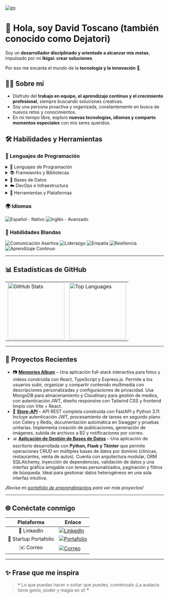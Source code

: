 [![en](https://img.shields.io/badge/lang-en-red.svg)](https://github.com/Dejatori/Dejatori/blob/main/README.md)

# 👋 Hola, soy David Toscano (también conocido como Dejatori)

Soy un **desarrollador disciplinado y orientado a alcanzar mis metas**, impulsado por mi **Ikigai: crear soluciones**.

Por eso me encanta el mundo de la **tecnología y la innovación** 🚀.

## 👨‍💻 Sobre mí

- Disfruto del **trabajo en equipo, el aprendizaje continuo y el crecimiento profesional**, siempre buscando soluciones
  creativas.
- Soy una persona proactiva y organizada, constantemente en busca de nuevos retos y conocimientos.
- En mi tiempo libre, exploro **nuevas tecnologías, idiomas y comparto momentos especiales** con mis seres queridos.

## 🛠️ Habilidades y Herramientas

### 🚀 Lenguajes de Programación

<details>
<summary>🚀 Lenguajes de Programación</summary>
<br>

![Python](https://img.shields.io/badge/python-3670A0?style=for-the-badge&logo=python&logoColor=ffdd54)
![TypeScript](https://img.shields.io/badge/typescript-%23007ACC.svg?style=for-the-badge&logo=typescript&logoColor=white)
![Java](https://img.shields.io/badge/java-%23ED8B00.svg?style=for-the-badge&logo=openjdk&logoColor=white)
![JavaScript](https://img.shields.io/badge/javascript-%23323330.svg?style=for-the-badge&logo=javascript&logoColor=%23F7DF1E)
![C#](https://img.shields.io/badge/c%23-%23239120.svg?style=for-the-badge&logo=csharp&logoColor=white)
![PHP](https://img.shields.io/badge/php-%23777BB4.svg?style=for-the-badge&logo=php&logoColor=white)
![Ruby](https://img.shields.io/badge/ruby-%23CC342D.svg?style=for-the-badge&logo=ruby&logoColor=white)
![Rust](https://img.shields.io/badge/rust-%23000000.svg?style=for-the-badge&logo=rust&logoColor=white)
![Dart](https://img.shields.io/badge/dart-%230175C2.svg?style=for-the-badge&logo=dart&logoColor=white)
![Kotlin](https://img.shields.io/badge/kotlin-%237F52FF.svg?style=for-the-badge&logo=kotlin&logoColor=white)

</details>

<details>
<summary>📚 Frameworks y Bibliotecas</summary>
<br>

### Python

![Alembic](https://img.shields.io/badge/Alembic-A6192E?style=for-the-badge&logo=python&logoColor=white)
![FastAPI](https://img.shields.io/badge/FastAPI-005571?style=for-the-badge&logo=fastapi)
![Flask](https://img.shields.io/badge/flask-%23000.svg?style=for-the-badge&logo=flask&logoColor=white)
![Poetry](https://img.shields.io/badge/Poetry-%233B82F6.svg?style=for-the-badge&logo=poetry&logoColor=0B3D8D)
![Pytest](https://img.shields.io/badge/pytest-%23ffffff.svg?style=for-the-badge&logo=pytest&logoColor=2f9fe3)
![Pydantic](https://img.shields.io/badge/Pydantic-0366D6?style=for-the-badge&logo=pydantic&logoColor=white)
![SQLAlchemy](https://img.shields.io/badge/SQLAlchemy-000000?style=for-the-badge&logo=sqlalchemy&logoColor=white)
![Pandas](https://img.shields.io/badge/pandas-%23150458.svg?style=for-the-badge&logo=pandas&logoColor=white)
![NumPy](https://img.shields.io/badge/numpy-%23013243.svg?style=for-the-badge&logo=numpy&logoColor=white)
![PyTorch](https://img.shields.io/badge/PyTorch-%23EE4C2C.svg?style=for-the-badge&logo=PyTorch&logoColor=white)
![TensorFlow](https://img.shields.io/badge/TensorFlow-%23FF6F00.svg?style=for-the-badge&logo=TensorFlow&logoColor=white)
![scikit-learn](https://img.shields.io/badge/scikit--learn-%23F7931E.svg?style=for-the-badge&logo=scikit-learn&logoColor=white)
![Apache Spark](https://img.shields.io/badge/Apache%20Spark-FDEE21?style=flat-square&logo=apachespark&logoColor=black)
![Matplotlib](https://img.shields.io/badge/Matplotlib-%23ffffff.svg?style=for-the-badge&logo=Matplotlib&logoColor=black)
![Seaborn](https://img.shields.io/badge/Seaborn-3496A2?style=for-the-badge&logo=seaborn&logoColor=white)
![Sphinx](https://img.shields.io/badge/Sphinx-7A5E9C?style=for-the-badge&logo=sphinx&logoColor=white)
![Celery](https://img.shields.io/badge/celery-%23a9cc54.svg?style=for-the-badge&logo=celery&logoColor=ddf4a4)
![TKinter](https://img.shields.io/badge/Tkinter-000000?style=for-the-badge&logo=python&logoColor=white)

### TypeScript & JavaScript

![React](https://img.shields.io/badge/react-%2320232a.svg?style=for-the-badge&logo=react&logoColor=%2361DAFB)
![Svelte](https://img.shields.io/badge/svelte-%23f1413d.svg?style=for-the-badge&logo=svelte&logoColor=white)
![SvelteKit](https://img.shields.io/badge/sveltekit-%23f1413d.svg?style=for-the-badge&logo=svelte&logoColor=white)
![TailwindCSS](https://img.shields.io/badge/tailwindcss-%2338B2AC.svg?style=for-the-badge&logo=tailwind-css&logoColor=white)
![Bootstrap](https://img.shields.io/badge/bootstrap-%238511FA.svg?style=for-the-badge&logo=bootstrap&logoColor=white)
![Bulma](https://img.shields.io/badge/bulma-00D0B1?style=for-the-badge&logo=bulma&logoColor=white)
![Node.js](https://img.shields.io/badge/node.js-6DA55F?style=for-the-badge&logo=node.js&logoColor=white)
![Express.js](https://img.shields.io/badge/express.js-%23404d59.svg?style=for-the-badge&logo=express&logoColor=%2361DAFB)
![Electron.js](https://img.shields.io/badge/Electron-191970?style=for-the-badge&logo=Electron&logoColor=white)
![NPM](https://img.shields.io/badge/NPM-%23CB3837.svg?style=for-the-badge&logo=npm&logoColor=white)
![React Query](https://img.shields.io/badge/-React%20Query-FF4154?style=for-the-badge&logo=react%20query&logoColor=white)
![React Router](https://img.shields.io/badge/React_Router-CA4245?style=for-the-badge&logo=react-router&logoColor=white)
![React Hook Form](https://img.shields.io/badge/React%20Hook%20Form-%23EC5990.svg?style=for-the-badge&logo=reacthookform&logoColor=white)
![Three.js](https://img.shields.io/badge/threejs-black?style=for-the-badge&logo=three.js&logoColor=white)
![Vite](https://img.shields.io/badge/vite-%23646CFF.svg?style=for-the-badge&logo=vite&logoColor=white)
![Webpack](https://img.shields.io/badge/webpack-%238DD6F9.svg?style=for-the-badge&logo=webpack&logoColor=black)
![Zod](https://img.shields.io/badge/zod-%233068b7.svg?style=for-the-badge&logo=zod&logoColor=white)

### Java

![Spring Boot](https://img.shields.io/badge/Spring%20Boot-6DB33F?style=for-the-badge&logo=springboot&logoColor=white)

### C#

![.NET](https://img.shields.io/badge/.NET-5C2D91?style=for-the-badge&logo=.net&logoColor=white)
![Unity](https://img.shields.io/badge/unity-%23000000.svg?style=for-the-badge&logo=unity&logoColor=white)

### PHP

![Symfony](https://img.shields.io/badge/symfony-%23000000.svg?style=for-the-badge&logo=symfony&logoColor=white)
![Composer](https://img.shields.io/badge/composer-492113?style=for-the-badge&logo=composer&logoColor=white)

### Ruby

![Ruby on Rails](https://img.shields.io/badge/rails-%23CC0000.svg?style=for-the-badge&logo=ruby-on-rails&logoColor=white)

### Dart

![Flutter](https://img.shields.io/badge/Flutter-%2302569B.svg?style=for-the-badge&logo=Flutter&logoColor=white)

</details>

<details>
<summary>💾 Bases de Datos</summary>
<br>

![PostgreSQL](https://img.shields.io/badge/postgres-%23316192.svg?style=for-the-badge&logo=postgresql&logoColor=white)
![Redis](https://img.shields.io/badge/redis-%23DD0031.svg?style=for-the-badge&logo=redis&logoColor=white)
![MySQL](https://img.shields.io/badge/mysql-4479A1.svg?style=for-the-badge&logo=mysql&logoColor=white)
![MariaDB](https://img.shields.io/badge/MariaDB-003545?style=for-the-badge&logo=mariadb&logoColor=white)
![SQLite](https://img.shields.io/badge/sqlite-%2307405e.svg?style=for-the-badge&logo=sqlite&logoColor=white)
![MongoDB](https://img.shields.io/badge/MongoDB-%234ea94b.svg?style=for-the-badge&logo=mongodb&logoColor=white)
![Microsoft SQL Server](https://img.shields.io/badge/Microsoft%20SQL%20Server-CC2927?style=for-the-badge&logo=microsoft%20sql%20server&logoColor=white)
![Amazon DynamoDB](https://img.shields.io/badge/Amazon%20DynamoDB-4053D6?style=for-the-badge&logo=Amazon%20DynamoDB&logoColor=white)
![Firebase](https://img.shields.io/badge/firebase-a08021?style=for-the-badge&logo=firebase&logoColor=ffcd34)
![Supabase](https://img.shields.io/badge/Supabase-3ECF8E?style=for-the-badge&logo=supabase&logoColor=white)

</details>

<details>
<summary>☁️ DevOps e Infraestructura</summary>
<br>

![Bash Script](https://img.shields.io/badge/bash_script-%23121011.svg?style=for-the-badge&logo=gnu-bash&logoColor=white)
![Docker](https://img.shields.io/badge/docker-%230db7ed.svg?style=for-the-badge&logo=docker&logoColor=white)
![GitHub Actions](https://img.shields.io/badge/github%20actions-%232671E5.svg?style=for-the-badge&logo=githubactions&logoColor=white)
![Azure](https://img.shields.io/badge/azure-%230072C6.svg?style=for-the-badge&logo=microsoftazure&logoColor=white)
![Google Cloud](https://img.shields.io/badge/GoogleCloud-%234285F4.svg?style=for-the-badge&logo=google-cloud&logoColor=white)
![AWS](https://img.shields.io/badge/AWS-%23FF9900.svg?style=for-the-badge&logo=amazon-aws&logoColor=white)
![DigitalOcean](https://img.shields.io/badge/DigitalOcean-%230167ff.svg?style=for-the-badge&logo=digitalOcean&logoColor=white)
![Nginx](https://img.shields.io/badge/nginx-%23009639.svg?style=for-the-badge&logo=nginx&logoColor=white)
![Gunicorn](https://img.shields.io/badge/gunicorn-%298729.svg?style=for-the-badge&logo=gunicorn&logoColor=white)
![Apache](https://img.shields.io/badge/apache-%23D42029.svg?style=for-the-badge&logo=apache&logoColor=white)
![GitHub Pages](https://img.shields.io/badge/github%20pages-121013?style=for-the-badge&logo=github&logoColor=white)

</details>

<details>
<summary>🔧 Herramientas y Plataformas</summary>
<br>

![HTML5](https://img.shields.io/badge/html5-%23E34F26.svg?style=for-the-badge&logo=html5&logoColor=white)
![CSS3](https://img.shields.io/badge/css3-%231572B6.svg?style=for-the-badge&logo=css3&logoColor=white)
![Git](https://img.shields.io/badge/git-%23F05033.svg?style=for-the-badge&logo=git&logoColor=white)
![GitHub](https://img.shields.io/badge/github-%23121011.svg?style=for-the-badge&logo=github&logoColor=white)
![VS Code](https://img.shields.io/badge/Visual%20Studio%20Code-007ACC.svg?style=for-the-badge&logo=visual-studio-code&logoColor=white)
![JetBrains](https://img.shields.io/badge/JetBrains-000?logo=jetbrains&logoColor=fff&style=for-the-badge)
![IntelliJ IDEA](https://img.shields.io/badge/IntelliJIDEA-000000.svg?style=for-the-badge&logo=intellij-idea&logoColor=white)
![Android Studio](https://img.shields.io/badge/android%20studio-346ac1?style=for-the-badge&logo=android%20studio&logoColor=white)
![Jupyter Notebook](https://img.shields.io/badge/jupyter-%23FA0F00.svg?style=for-the-badge&logo=jupyter&logoColor=white)
![Google Colab](https://img.shields.io/badge/Google%20Colab-%23F9A825.svg?style=for-the-badge&logo=googlecolab&logoColor=white)
![GitHub Copilot](https://img.shields.io/badge/github_copilot-8957E5?style=for-the-badge&logo=github-copilot&logoColor=white)
![ChatGPT](https://img.shields.io/badge/chatGPT-74aa9c?style=for-the-badge&logo=openai&logoColor=white)
![Google Gemini](https://img.shields.io/badge/google%20gemini-8E75B2?style=for-the-badge&logo=google%20gemini&logoColor=white)
![Notion](https://img.shields.io/badge/Notion-%23000000.svg?style=for-the-badge&logo=notion&logoColor=white)
![Slack](https://img.shields.io/badge/Slack-4A154B?style=for-the-badge&logo=slack&logoColor=white)
![Discord](https://img.shields.io/badge/Discord-%235865F2.svg?style=for-the-badge&logo=discord&logoColor=white)
![Figma](https://img.shields.io/badge/figma-%23F24E1E.svg?style=for-the-badge&logo=figma&logoColor=white)
![Canva](https://img.shields.io/badge/Canva-%2300C4CC.svg?style=for-the-badge&logo=Canva&logoColor=white)
![Blender](https://img.shields.io/badge/blender-%23F5792A.svg?style=for-the-badge&logo=blender&logoColor=white)
![cPanel](https://img.shields.io/badge/cPanel-FF6C2C?logo=cpanel&logoColor=fff&style=for-the-badge)
![Sentry](https://img.shields.io/badge/sentry-%23362D59.svg?style=for-the-badge&logo=sentry&logoColor=white)
![Better Stack](https://img.shields.io/badge/Better%20Stack-000?logo=betterstack&logoColor=fff&style=for-the-badge)
![Backblaze](https://img.shields.io/badge/Backblaze-E21E29?logo=backblaze&logoColor=fff&style=for-the-badge)

</details>

### 🌍 Idiomas

![Español - Nativo](https://img.shields.io/badge/Español-Nativo-brightgreen?style=for-the-badge&logo=flag&logoColor=white&labelColor=black)
![Inglés - Avanzado](https://img.shields.io/badge/Inglés-Avanzado-4285F4?style=for-the-badge&logo=flag&logoColor=white&labelColor=black)

### 🌟 Habilidades Blandas

![Comunicación Asertiva](https://img.shields.io/badge/Comunicación%20Asertiva-3498DB?style=for-the-badge&logo=message&logoColor=white)
![Liderazgo](https://img.shields.io/badge/Liderazgo-F39C12?style=for-the-badge&logo=leaderboard&logoColor=white)
![Empatía](https://img.shields.io/badge/Empatía-E67E22?style=for-the-badge&logo=hugs&logoColor=white)
![Resiliencia](https://img.shields.io/badge/Resiliencia-9B59B6?style=for-the-badge&logo=retry&logoColor=white)
![Aprendizaje Continuo](https://img.shields.io/badge/Aprendizaje%20Continuo-27AE60?style=for-the-badge&logo=book&logoColor=white)

---

## 📊 Estadísticas de GitHub

<p>
  <table>
    <tr>
      <td><img src="https://github-readme-stats.vercel.app/api?username=dejatori&show_icons=true&theme=tokyonight" alt="GitHub Stats" height="180px"/></td>
      <td><img src="https://github-readme-stats.vercel.app/api/top-langs/?username=dejatori&layout=compact&theme=tokyonight" alt="Top Languages" height="180px"/></td>
    </tr>
  </table>
</p>

---

## 🚀 Proyectos Recientes

- 📷 **[Memories Album](https://github.com/Dejatori/memories-album)** – Una aplicación full-stack interactiva para fotos
  y videos construida con React, TypeScript y Express.js. Permite a los usuarios subir, organizar y compartir contenido
  multimedia con descripciones personalizadas y configuraciones de privacidad. Usa MongoDB para almacenamiento y
  Cloudinary para gestión de medios, con autenticación JWT, diseño responsive con Tailwind CSS y frontend limpio con
  Vite + React.
- 🔧 **[Store-API](https://github.com/Dejatori/Store-API)** – API REST completa construida con FastAPI y Python 3.11.
  Incluye autenticación JWT, procesamiento de tareas en segundo plano con Celery y Redis, documentación automática en
  Swagger y pruebas unitarias. Implementa creación de publicaciones, generación de imágenes, subida de archivos a B2 y
  notificaciones por correo.
- 📊 **[Aplicación de Gestión de Bases de Datos](https://github.com/Dejatori/database-management-app)** – Una aplicación
  de escritorio desarrollada con **Python, Flask y Tkinter** que permite operaciones CRUD en múltiples bases de datos
  por dominio (clínicas, restaurantes, venta de autos). Cuenta con arquitectura modular, ORM SQLAlchemy, inyección de
  dependencias, validación de datos y una interfaz gráfica amigable con temas personalizados, paginación y filtros de
  búsqueda. Ideal para gestionar datos heterogéneos en una sola interfaz intuitiva.

*¡Revisa mi [portafolio de emprendimientos](https://dejatori.notion.site/) para ver más proyectos!*

---

## 🌐 Conéctate conmigo

|          Plataforma           | Enlace                                                                                                                                                                                               |
|:-----------------------------:|------------------------------------------------------------------------------------------------------------------------------------------------------------------------------------------------------|
|          📘 LinkedIn          | [![LinkedIn](https://img.shields.io/badge/LinkedIn-0A66C2?style=for-the-badge&logo=linkedin&logoColor=white)](https://www.linkedin.com/in/dejatori/)                                                 |
| 💼 Startup Portafolio | [![Portafolio](https://img.shields.io/badge/Portafolio-FF5722?style=for-the-badge&logo=Notion&logoColor=white)](https://dejatori.notion.site/)                                                       |
|           ✉️ Correo           | [![Correo](https://img.shields.io/badge/Correo-D14836?style=for-the-badge&logo=gmail&logoColor=white)](mailto:dejatori@s5p5h.onmicrosoft.com?subject=Hola%20David,%20vi%20tu%20perfil%20de%20GitHub) |

---

## ✨ Frase que me inspira

> ❝ Lo que puedas hacer o soñar que puedes, comiénzalo
> ¡La audacia tiene genio, poder y magia en sí! ❞